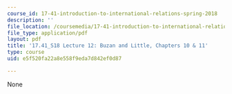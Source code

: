 ```yaml
---
course_id: 17-41-introduction-to-international-relations-spring-2018
description: ''
file_location: /coursemedia/17-41-introduction-to-international-relations-spring-2018/e5f520fa22a8e558f9eda7d842ef0d87_MIT17_41S18_lec12.pdf
file_type: application/pdf
layout: pdf
title: '17.41_S18 Lecture 12: Buzan and Little, Chapters 10 & 11'
type: course
uid: e5f520fa22a8e558f9eda7d842ef0d87

---
```

None